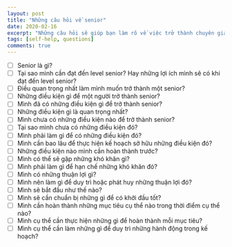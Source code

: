 ```yaml
---
layout: post
title: "Những câu hỏi về senior"
date: 2020-02-16
excerpt: "Những câu hỏi sẽ giúp bạn làm rõ về việc trở thành chuyên gia trong lĩnh vực của bạn."
tags: [self-help, questions]
comments: true
---
```


- [ ] Senior là gì?
- [ ] Tại sao mình cần đạt đến level senior? Hay những lợi ích mình sẽ có khi đạt đến level senior?
- [ ] Điều quan trọng nhất làm mình muốn trở thành một senior?
- [ ] Những điều kiện gì để một người trở thành senior?
- [ ] Mình đã có những điều kiện gì để trở thành senior?
- [ ] Những điều kiện gì là quan trọng nhất?
- [ ] Mình chưa có những điều kiện nào để trở thành senior?
- [ ] Tại sao mình chưa có những điều kiện đó?
- [ ] Mình phải làm gì để có những điều kiện đó?
- [ ] Mình cần bao lâu để thực hiện kế hoạch sở hữu những điều kiện đó?
- [ ] Những điều kiện nào mình cần hoàn thành trước?
- [ ] Mình có thể sẽ gặp những khó khăn gì?
- [ ] Mình phải làm gì để hạn chế những khó khăn đó?
- [ ] Mình có những thuận lợi gì?
- [ ] Mình nên làm gì để duy trì hoặc phát huy những thuận lợi đó?
- [ ] Mình sẽ bắt đầu như thế nào?
- [ ] Mình sẽ cần chuẩn bị những gì để có khởi đầu tốt?
- [ ] Mình cần hoàn thành những mục tiêu cụ thể nào trong thời điểm cụ thể nào?
- [ ] Mình cụ thể cần thực hiện những gì để hoàn thành mỗi mục tiêu?
- [ ] Mình cụ thể cần làm những gì để duy trì những hành động trong kế hoạch?
